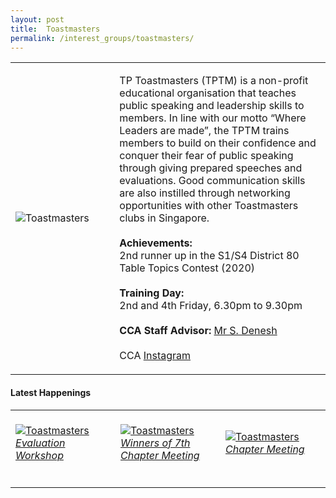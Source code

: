```yaml
---
layout: post
title:  Toastmasters
permalink: /interest_groups/toastmasters/
---
```


<div>
    <table>
        <tr>
            <td style="width:33%"><image src="{{site.baseurl}}/images/CCA_toastmasters.jpg" style="display:block;margin-left:auto;margin-right:auto;" alt="Toastmasters"></image></td>
            <td>
                <p>
                    TP Toastmasters (TPTM) is a non-profit educational organisation that teaches public speaking and leadership skills to members. In line with our motto “Where Leaders are made”, the TPTM trains members to build on their confidence and conquer their fear of public speaking through giving prepared speeches and evaluations. Good communication skills are also instilled through networking opportunities with other Toastmasters clubs in Singapore.<br>
                    <br>
                    <b>Achievements:</b><br>
                    2nd runner up in the S1/S4 District 80 Table Topics Contest (2020)<br>
                    <br>
                    <b>Training Day:</b><br>
                    2nd and 4th Friday, 6.30pm to 9.30pm<br>
                    <br>
                    <b>CCA Staff Advisor:</b> <a href="mailto:deneshs@tp.edu.sg">Mr S. Denesh</a><br>
                    <br>
                    CCA <a href="https://www.instagram.com/tptoastmasters">Instagram</a>
                </p>
            </td>
        </tr>
    </table>
</div>

#### Latest Happenings

<div>
    <table>
        <tr>
            <td style="width:33%"><br>
                <a href="https://www.instagram.com/p/CFeOO4eHhn3/">
                    <image src="{{site.baseurl}}/images/CCA-toastmasters_IG.jpg" style="display:block;margin-left:auto;margin-right:auto;" alt="Toastmasters">
                    <h6 style="margin-top:0%">Evaluation Workshop</h6>
                    </image>
                </a>
            </td>
            <td style="width:33%"><br>
                <a href="https://www.instagram.com/p/CEQYlKNnoti/">
                    <image src="{{site.baseurl}}/images/CCA-toastmasters_IG2.jpg" style="display:block;margin-left:auto;margin-right:auto;" alt="Toastmasters">
                    <h6 style="margin-top:0%">Winners of 7th Chapter Meeting</h6>
                    </image>
                </a>
            </td>
            <td style="width:33%"><br>
                <a href="https://www.instagram.com/p/CEQYPx3HS8G/">
                    <image src="{{site.baseurl}}/images/CCA-toastmasters_IG3.jpg" style="display:block;margin-left:auto;margin-right:auto;" alt="Toastmasters">
                    <h6 style="margin-top:0%">Chapter Meeting</h6>
                    </image>
                </a>
            </td>
        </tr>
    </table>
</div>
